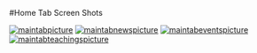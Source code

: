#Home Tab Screen Shots

[![maintabpicture](http://willhindenburg.files.wordpress.com/2012/07/maintab-small1.png)](http://willhindenburg.files.wordpress.com/2012/07/maintab4.png)
[![maintabnewspicture](http://willhindenburg.files.wordpress.com/2012/07/maintab-news-small.png)](http://willhindenburg.files.wordpress.com/2012/07/maintab-news.png)
[![maintabeventspicture](http://willhindenburg.files.wordpress.com/2012/07/maintab-events-small.png)](http://willhindenburg.files.wordpress.com/2012/07/maintab-events.png)
[![maintabteachingspicture](http://willhindenburg.files.wordpress.com/2012/07/maintab-teachings-small.png)](http://willhindenburg.files.wordpress.com/2012/07/maintab-teachings-small.png)
